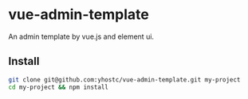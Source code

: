 vue-admin-template
==========================
An admin template by vue.js and element ui.

## Install
```sh
git clone git@github.com:yhostc/vue-admin-template.git my-project
cd my-project && npm install
```

